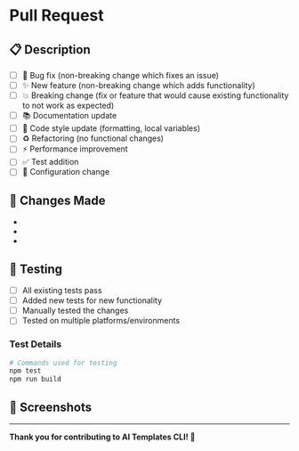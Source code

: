 # Pull Request

## 📋 Description

<!-- Provide a brief description of the changes in this PR -->

- [ ] 🐛 Bug fix (non-breaking change which fixes an issue)
- [ ] ✨ New feature (non-breaking change which adds functionality)
- [ ] 💥 Breaking change (fix or feature that would cause existing functionality to not work as expected)
- [ ] 📚 Documentation update
- [ ] 🎨 Code style update (formatting, local variables)
- [ ] ♻️ Refactoring (no functional changes)
- [ ] ⚡ Performance improvement
- [ ] ✅ Test addition
- [ ] 🔧 Configuration change

## 📝 Changes Made

<!-- List the specific changes made in this PR -->

-
-
-

## 🧪 Testing

<!-- Describe the tests you ran to verify your changes -->

- [ ] All existing tests pass
- [ ] Added new tests for new functionality
- [ ] Manually tested the changes
- [ ] Tested on multiple platforms/environments

### Test Details

```bash
# Commands used for testing
npm test
npm run build
```

## 📸 Screenshots

<!-- If applicable, add screenshots to show the changes -->

---

**Thank you for contributing to AI Templates CLI! 🎉**
